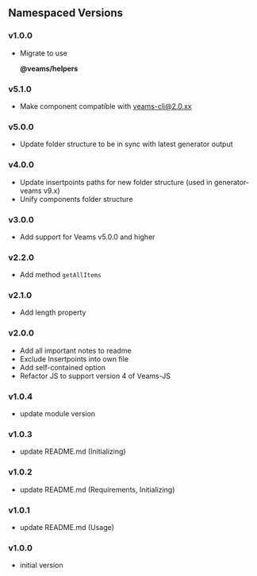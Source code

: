 ## Namespaced Versions

### v1.0.0

- Migrate to use 

	**@veams/helpers**

### v5.1.0
- Make component compatible with veams-cli@2.0.xx

### v5.0.0
- Update folder structure to be in sync with latest generator output

### v4.0.0
- Update insertpoints paths for new folder structure (used in generator-veams v9.x)
- Unify components folder structure

### v3.0.0
- Add support for Veams v5.0.0 and higher

### v2.2.0
- Add method `getAllItems`

### v2.1.0
- Add length property

### v2.0.0
- Add all important notes to readme
- Exclude Insertpoints into own file
- Add self-contained option
- Refactor JS to support version 4 of Veams-JS

### v1.0.4
- update module version

### v1.0.3
- update README.md (Initializing)

### v1.0.2
- update README.md (Requirements, Initializing)

### v1.0.1
- update README.md (Usage)

### v1.0.0
- initial version
